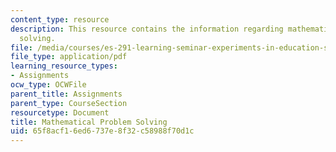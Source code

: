 ```yaml
---
content_type: resource
description: This resource contains the information regarding mathematical problem
  solving.
file: /media/courses/es-291-learning-seminar-experiments-in-education-spring-2003/65f8acf16ed6737e8f32c58988f70d1c_MITES_291S03_6b_math.pdf
file_type: application/pdf
learning_resource_types:
- Assignments
ocw_type: OCWFile
parent_title: Assignments
parent_type: CourseSection
resourcetype: Document
title: Mathematical Problem Solving
uid: 65f8acf1-6ed6-737e-8f32-c58988f70d1c
---
```

